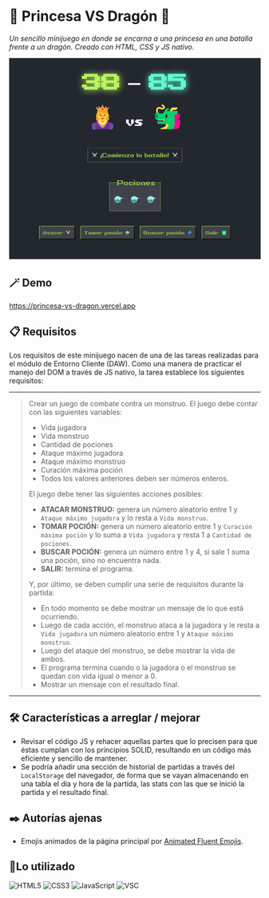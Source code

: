 # 👸 Princesa VS Dragón 🐲

_Un sencillo minijuego en donde se encarna a una princesa en una batalla frente a un dragón. Creado con HTML, CSS y JS nativo._


<img src="assets/screenshots/demo.png" alt="Captura de pantalla del minijuego Princesa VS Dragón" >


## 🪄 Demo
https://princesa-vs-dragon.vercel.app


## 📋 Requisitos
Los requisitos de este minijuego nacen de una de las tareas realizadas para el módulo de Entorno Cliente (DAW). Como una manera de practicar el manejo del DOM a través de JS nativo, la tarea establece los siguientes requisitos:

---
> Crear un juego de combate contra un monstruo. El juego debe contar con las siguientes variables:
> - Vida jugadora
> - Vida monstruo
> - Cantidad de pociones
> - Ataque máximo jugadora
> - Ataque máximo monstruo
> - Curación máxima poción
> - Todos los valores anteriores deben ser números enteros.
>
> El juego debe tener las siguientes acciones posibles:
> - **ATACAR MONSTRUO:** genera un número aleatorio entre 1 y `Ataque máximo jugadora` y lo resta a `Vida monstruo`.
> - **TOMAR POCIÓN:** genera un número aleatorio entre 1 y `Curación máxima poción` y lo suma a `Vida jugadora` y resta 1 a `Cantidad de pociones`.
> - **BUSCAR POCIÓN:** genera un número entre 1 y 4, si sale 1 suma una poción, sino no encuentra nada.
> - **SALIR:** termina el programa.
> 
> Y, por último, se deben cumplir una serie de requisitos durante la partida:
> - En todo momento se debe mostrar un mensaje de lo que está ocurriendo.
> - Luego de cada acción, el monstruo ataca a la jugadora y le resta a `Vida jugadora` un número aleatorio entre 1 y `Ataque máximo monstruo`.
> - Luego del ataque del monstruo, se debe mostrar la vida de ambos.
> - El programa termina cuando o la jugadora o el monstruo se quedan con vida igual o menor a 0.
> - Mostrar un mensaje con el resultado final.
---


## 🛠️ Características a arreglar / mejorar
* Revisar el código JS y rehacer aquellas partes que lo precisen para que éstas cumplan con los principios SOLID, resultando en un código más eficiente y sencillo de mantener.
* Se podría añadir una sección de historial de partidas a través del `LocalStorage` del navegador, de forma que se vayan almacenando en una tabla el día y hora de la partida, las stats con las que se inició la partida y el resultado final.


## ✒️ Autorías ajenas
* Emojis animados de la página principal por <a href='https://animated-fluent-emoji.vercel.app' target='_blank' rel='noreferrer'>Animated Fluent Emojis</a>.


## 📎Lo utilizado
![HTML5](https://img.shields.io/badge/html5-%23E34F26.svg?style=for-the-badge&logo=html5&logoColor=white)
![CSS3](https://img.shields.io/badge/css3-%231572B6.svg?style=for-the-badge&logo=css3&logoColor=white)
![JavaScript](https://img.shields.io/badge/javascript-%23323330.svg?style=for-the-badge&logo=javascript&logoColor=%23F7DF1E)
![VSC](https://img.shields.io/badge/Visual_Studio_Code-0078D4?style=for-the-badge&logo=visual%20studio%20code&logoColor=white)
